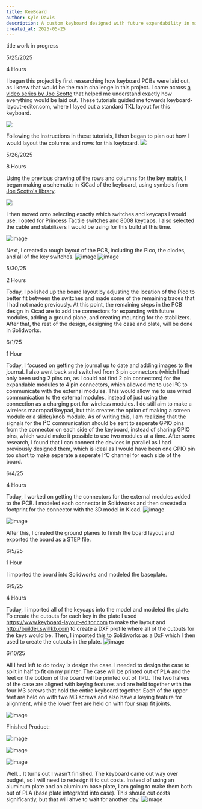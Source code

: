 ```yaml
---
title: KeeBoard
author: Kyle Davis
description: A custom keyboard designed with future expandability in mind
created_at: 2025-05-25
---
```


title work in progress

5/25/2025

4 Hours

I began this project by first researching how keyboard PCBs were laid out, as I knew that would be the main challenge in this project. I came across [a video series by Joe Scotto](https://www.youtube.com/playlist?list=PLBD2IS_t_iWZDMdG_ZF57x9Ebm3kxKqxF) that helped me understand exactly how everything would be laid out. These tutorials guided me towards keyboard-layout-editor.com, where I layed out a standard TKL layout for this keyboard.

![](https://github.com/KyleDavis2200/Keyboard/blob/main/Images/Main-Board.png)

Following the instructions in these tutorials, I then began to plan out how I would layout the columns and rows for this keyboard. 
![](https://github.com/KyleDavis2200/Keyboard/blob/main/Images/Main%20Board-ANNOTATED.png)

5/26/2025

8 Hours

Using the previous drawing of the rows and columns for the key matrix, I began making a schematic in KiCad of the keyboard, using symbols from [Joe Scotto's library](https://github.com/joe-scotto/scottokeebs).

![](https://github.com/KyleDavis2200/Keyboard/blob/main/Images/image_2025-06-01_213113712.png)

I then moved onto selecting exactly which switches and keycaps I would use. I opted for Princess Tactile switches and 8008 keycaps. I also selected the cable and stabilizers I would be using for this build at this time.

![image](https://github.com/user-attachments/assets/e1c56e34-e744-4a74-a08f-48c2ef5b5f28)

Next, I created a rough layout of the PCB, including the Pico, the diodes, and all of the key switches.
![image](https://github.com/user-attachments/assets/ec49ce8c-d264-4926-8151-4691e298af1a)
![image](https://github.com/user-attachments/assets/484fb0c8-4ec5-4803-a765-1c700029485c)

5/30/25

2 Hours

Today, I polished up the board layout by adjusting the location of the Pico to better fit between the switches and made some of the remaining traces that I had not made previously. At this point, the remaining steps in the PCB design in Kicad are to add the connectors for expanding with future modules, adding a ground plane, and creating mounting for the stabilizers. After that, the rest of the design, designing the case and plate, will be done in Solidworks.

6/1/25

1 Hour

Today, I focused on getting the journal up to date and adding images to the journal. I also went back and switched from 3 pin connectors (which I had only been using 2 pins on, as I could not find 2 pin connectors) for the expandable modules to 4 pin connectors, which allowed me to use I²C to communicate with the external modules. This would allow me to use wired communication to the external modules, instead of just using the connection as a charging port for wireless modules. I do still aim to make a wireless macropad/keypad, but this creates the option of making a screen module or a slider/knob module. As of writing this, I am realizing that the signals for the I²C communication should be sent to seperate GPIO pins from the connector on each side of the keyboard, instead of sharing GPIO pins, which would make it possible to use two modules at a time. After some research, I found that I can connect the devices in parallel as I had previously designed them, which is ideal as I would have been one GPIO pin too short to make seperate a seperate I²C channel for each side of the board.

6/4/25

4 Hours

Today, I worked on getting the connectors for the external modules added to the PCB. I modeled each connector in Solidworks and then creasted a footprint for the connector with the 3D model in Kicad.
![image](https://github.com/user-attachments/assets/3c1c91c1-450c-4678-8fec-c3d1306704b4)

![image](https://github.com/user-attachments/assets/2949abdd-50ed-413b-b478-fc2a3739ff97)

After this, I created the ground planes to finish the board layout and exported the board as a STEP file.

6/5/25

1 Hour

I imported the board into Solidworks and modeled the baseplate.

6/9/25

4 Hours

Today, I imported all of the keycaps into the model and modeled the plate. To create the cutouts for each key in the plate I used https://www.keyboard-layout-editor.com to make the layout and http://builder.swillkb.com to create a DXF profile where all of the cutouts for the keys would be. Then, I imported this to Solidworks as a DxF which I then used to create the cutouts in the plate.
![image](https://github.com/user-attachments/assets/847e725d-674e-4b05-a5f9-9edd6c486875)

6/10/25


All I had left to do today is design the case. I needed to design the case to split in half to fit on my printer. The case will be printed out of PLA and the feet on the bottom of the board will be printed out of TPU. The two halves of the case are aligned with keying features and are held together with the four M3 screws that hold the entire keyboard together. Each of the upper feet are held on with two M3 screws and also have a keying feature for alignment, while the lower feet are held on with four snap fit joints.

![image](https://github.com/user-attachments/assets/64914736-fe9f-4736-9849-146ac79f6e92)

Finished Product:

![image](https://github.com/user-attachments/assets/000ffb94-b1bc-40e2-98c2-b1048e56a59c)

![image](https://github.com/user-attachments/assets/1d9acb10-5df5-4355-878d-e9188b7a2685)

![image](https://github.com/user-attachments/assets/0a6baa3a-fc72-44a8-9d63-af3da7d6a95a)

Well... It turns out I wasn't finished. The keyboard came out way over budget, so I will need to redesign it to cut costs. Instead of using an aluminum plate and an aluminum base plate, I am going to make them both out of PLA (base plate integrated into case). This should cut costs significantly, but that will ahve to wait for another day.
![image](https://github.com/user-attachments/assets/61493d56-6516-4113-9cf7-1fe43a3d00d3)



